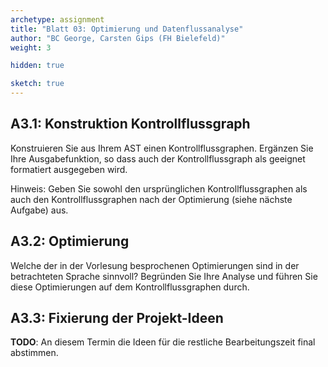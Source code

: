 ```yaml
---
archetype: assignment
title: "Blatt 03: Optimierung und Datenflussanalyse"
author: "BC George, Carsten Gips (FH Bielefeld)"
weight: 3

hidden: true

sketch: true
---
```



## A3.1: Konstruktion Kontrollflussgraph

Konstruieren Sie aus Ihrem AST einen Kontrollflussgraphen. Ergänzen Sie Ihre
Ausgabefunktion, so dass auch der Kontrollflussgraph als geeignet formatiert
ausgegeben wird.

Hinweis: Geben Sie sowohl den ursprünglichen Kontrollflussgraphen als auch
den Kontrollflussgraphen nach der Optimierung (siehe nächste Aufgabe) aus.

<!-- TODO Macht das hier überhaupt Sinn? Sieht man das nicht erst zur Laufzeit => Interpreter? -->
<!-- TODO Abstimmung mit Florian/Sebastian/Michael -->


## A3.2: Optimierung

Welche der in der Vorlesung besprochenen Optimierungen sind in der betrachteten
Sprache sinnvoll? Begründen Sie Ihre Analyse und führen Sie diese Optimierungen
auf dem Kontrollflussgraphen durch.

<!-- TODO Macht das hier überhaupt Sinn? Sieht man das nicht erst zur Laufzeit => Interpreter? -->
<!-- TODO Abstimmung mit Florian/Sebastian/Michael -->


## A3.3: Fixierung der Projekt-Ideen

**TODO**: An diesem Termin die Ideen für die restliche Bearbeitungszeit final abstimmen.
